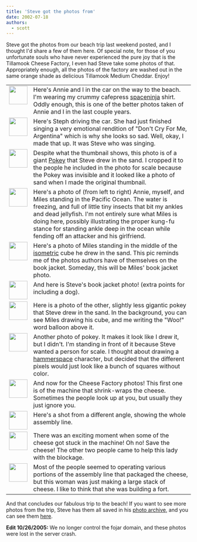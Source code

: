 ```yaml
---
title: 'Steve got the photos from'
date: 2002-07-18
authors:
  - scott
---
```


Steve got the photos from our beach trip last weekend posted, and I thought I'd share a few of them here. Of special note, for those of you unfortunate souls who have never experienced the pure joy that is the Tillamook Cheese Factory, I even had Steve take some photos of that. Appropriately enough, all the photos of the factory are washed out in the same orange shade as delicious Tillamook Medium Cheddar. Enjoy!

<table border="0" cellpadding="0" cellspacing="10" width="100%">
  <tbody>
    <tr>
      <td valign="top" width="50">
        <a
          href="http://fojar.com/~steve/pics/us/oregon-summer-2002/car-scott_and_annie.jpg"
          ><img
            src="/images/car-scott_and_annie.x.jpg"
            width="50"
            height="50"
            border="0/"
        /></a>
      </td>
      <td valign="top">
        Here's Annie and I in the car on the way to the beach. I'm wearing my
        crummy cafepress
        <a href="http://spaceninja.com/">spaceninja</a> shirt. Oddly enough,
        this is one of the better photos taken of Annie and I in the last couple
        years.
      </td>
    </tr>
    <tr>
      <td valign="top">
        <a
          href="http://fojar.com/~steve/pics/us/oregon-summer-2002/car-steph.jpg"
          ><img
            src="/images/car-steph.x.jpg"
            width="50"
            height="50"
            border="0/"
        /></a>
      </td>
      <td valign="top">
        Here's Steph driving the car. She had just finished singing a very
        emotional rendition of "Don't Cry For Me, Argentina" which is why she
        looks so sad. Well, okay, I made that up. It was Steve who was singing.
      </td>
    </tr>
    <tr>
      <td valign="top">
        <a
          href="http://fojar.com/~steve/pics/us/oregon-summer-2002/our_spot-pokey.jpg"
          ><img
            src="/images/our_spot-pokey.x.jpg"
            width="50"
            height="50"
            border="0/"
        /></a>
      </td>
      <td valign="top">
        Despite what the thumbnail shows, this photo is of a giant
        <a href="http://www.yellow5.com/pokey/">Pokey</a> that Steve drew in the
        sand. I cropped it to the people he included in the photo for scale
        because the Pokey was invisible and it looked like a photo of sand when
        I made the original thumbnail.
      </td>
    </tr>
    <tr>
      <td valign="top">
        <a
          href="http://fojar.com/~steve/pics/us/oregon-summer-2002/rocky_beach-friends.jpg"
          ><img
            src="/images/rocky_beach-friends.x.jpg"
            width="50"
            height="50"
            border="0/"
        /></a>
      </td>
      <td valign="top">
        Here's a photo of (from left to right) Annie, myself, and Miles standing
        in the Pacific Ocean. The water is freezing, and full of little tiny
        insects that bit my ankles and dead jellyfish. I'm not entirely sure
        what Miles is doing here, possibly illustrating the proper kung-fu
        stance for standing ankle deep in the ocean while fending off an
        attacker and his girlfriend.
      </td>
    </tr>
    <tr>
      <td valign="top">
        <a
          href="http://fojar.com/~steve/pics/us/oregon-summer-2002/rocky_beach-iso.jpg"
          ><img
            src="/images/rocky_beach-iso.x.jpg"
            width="50"
            height="50"
            border="0/"
        /></a>
      </td>
      <td valign="top">
        Here's a photo of Miles standing in the middle of the
        <a href="http://isometric.sixsided.org/">isometric</a> cube he drew in
        the sand. This pic reminds me of the photos authors have of themselves
        on the book jacket. Someday, this will be Miles' book jacket photo.
      </td>
    </tr>
    <tr>
      <td valign="top">
        <a
          href="http://fojar.com/~steve/pics/us/oregon-summer-2002/rocky_beach-steve_and_pi.jpg"
          ><img
            src="/images/rocky_beach-steve_and_pi.x.jpg"
            width="50"
            height="50"
            border="0/"
        /></a>
      </td>
      <td valign="top">
        And here is Steve's book jacket photo! (extra points for including a
        dog).
      </td>
    </tr>
    <tr>
      <td valign="top">
        <a
          href="http://fojar.com/~steve/pics/us/oregon-summer-2002/rocky_beach-pokey.jpg"
          ><img
            src="/images/rocky_beach-pokey.x.jpg"
            width="50"
            height="50"
            border="0/"
        /></a>
      </td>
      <td valign="top">
        Here is a photo of the other, slightly less gigantic pokey that Steve
        drew in the sand. In the background, you can see Miles drawing his cube,
        and me writing the "Woo!" word balloon above it.
      </td>
    </tr>
    <tr>
      <td valign="top">
        <a
          href="http://fojar.com/~steve/pics/us/oregon-summer-2002/rocky_beach-pokey_and_scott.jpg"
          ><img
            src="/images/rocky_beach-pokey_and_scott.x.jpg"
            width="50"
            height="50"
            border="0/"
        /></a>
      </td>
      <td valign="top">
        Another photo of pokey. It makes it look like I drew it, but I didn't.
        I'm standing in front of it because Steve wanted a person for scale. I
        thought about drawing a
        <a href="/site-archives/hammerspace/v2/">hammerspace</a> character, but
        decided that the different pixels would just look like a bunch of
        squares without color.
      </td>
    </tr>
    <tr>
      <td valign="top">
        <a
          href="http://fojar.com/~steve/pics/us/oregon-summer-2002/cheese_factory.jpg"
          ><img
            src="/images/cheese_factory.x.jpg"
            width="50"
            height="50"
            border="0/"
        /></a>
      </td>
      <td valign="top">
        And now for the Cheese Factory photos! This first one is of the machine
        that shrink-wraps the cheese. Sometimes the people look up at you, but
        usually they just ignore you.
      </td>
    </tr>
    <tr>
      <td valign="top">
        <a
          href="http://fojar.com/~steve/pics/us/oregon-summer-2002/cheese_factory-overview.jpg"
          ><img
            src="/images/cheese_factory-overview.x.jpg"
            width="50"
            height="50"
            border="0/"
        /></a>
      </td>
      <td valign="top">
        Here's a shot from a different angle, showing the whole assembly line.
      </td>
    </tr>
    <tr>
      <td valign="top">
        <a
          href="http://fojar.com/~steve/pics/us/oregon-summer-2002/cheese_factory-unstopping_the_blockage.jpg"
          ><img
            src="/images/cheese_factory-unstopping_the_blockage.x.jpg"
            width="50"
            height="50"
            border="0/"
        /></a>
      </td>
      <td valign="top">
        There was an exciting moment when some of the cheese got stuck in the
        machine! Oh no! Save the cheese! The other two people came to help this
        lady with the blockage.
      </td>
    </tr>
    <tr>
      <td valign="top">
        <a
          href="http://fojar.com/~steve/pics/us/oregon-summer-2002/cheese_factory-wall_of_cheese.jpg"
          ><img
            src="/images/cheese_factory-wall_of_cheese.x.jpg"
            width="50"
            height="50"
            border="0/"
        /></a>
      </td>
      <td valign="top">
        Most of the people seemed to operating various portions of the assembly
        line that packaged the cheese, but this woman was just making a large
        stack of cheese. I like to think that she was building a fort.
      </td>
    </tr>
  </tbody>
</table>

And that concludes our fabulous trip to the beach! If you want to see more photos from the trip, Steve has them all saved in his [photo archive](http://fojar.com/~steve/pics/), and you can see them [here](http://fojar.com/~steve/pics/us/oregon-summer-2002/).

**Edit 10/26/2005:** We no longer control the fojar domain, and these photos were lost in the server crash.
